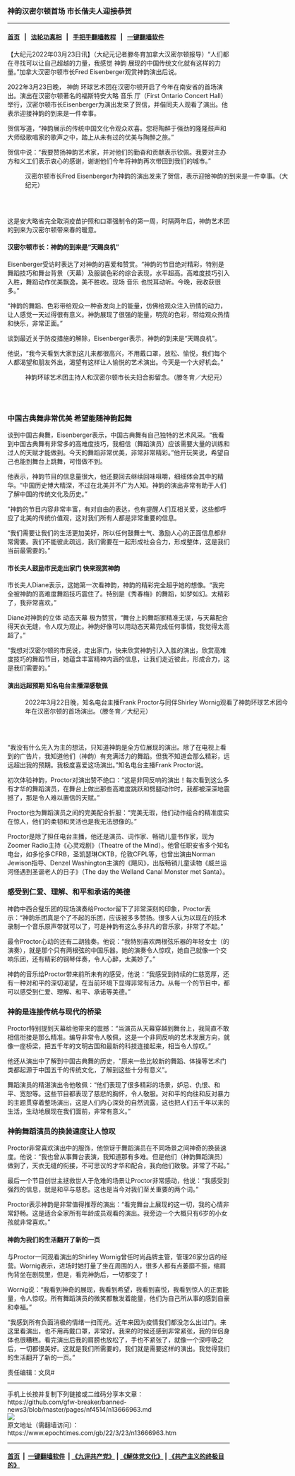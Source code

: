 ### 神韵汉密尔顿首场 市长偕夫人迎接恭贺
------------------------

#### [首页](https://github.com/gfw-breaker/banned-news3/blob/master/README.md) &nbsp;&nbsp;|&nbsp;&nbsp; [法轮功真相](https://github.com/begood0513/basic/blob/master/README.md)  &nbsp;&nbsp;|&nbsp;&nbsp; [手把手翻墙教程](https://github.com/gfw-breaker/guides/wiki)  &nbsp;&nbsp;|&nbsp;&nbsp; [一键翻墙软件](https://github.com/gfw-breaker/nogfw/blob/master/README.md)  



<div><p>
 【大纪元2022年03月23日讯】（大纪元记者滕冬育加拿大汉密尔顿报导）“人们都在寻找可以让自己超越的力量，我感觉
 <ok href="https://www.epochtimes.com/gb/tag/%E7%A5%9E%E9%9F%B5.html">
  神韵
 </ok>
 展现的中国传统文化就有这样的力量。”加拿大汉密尔顿市长Fred Eisenberger观赏神韵演出后说。
</p>
<p>
 2022年3月23日晚，
 <ok href="https://www.epochtimes.com/gb/tag/%E7%A5%9E%E9%9F%B5.html">
  神韵
 </ok>
 环球艺术团在汉密尔顿开启了今年在南安省的首场演出。演出在汉密尔顿著名的福斯特安大略
 <ok href="https://www.epochtimes.com/gb/tag/%E9%9F%B3%E4%B9%90.html">
  音乐
 </ok>
 厅（First Ontario Concert Hall）举行，汉密尔顿市长Eisenberger为演出发来了贺信，并偕同夫人观看了演出。他表示迎接神韵的到来是一件幸事。
</p>
<p>
 贺信写道，“神韵展示的传统中国文化令观众欢喜。您将陶醉于强劲的隆隆鼓声和大师级歌唱家的歌声之中，踏上从未有过的优美与陶醉之旅。”
</p>
<p>
 贺信中说：“我要赞扬神韵艺术家，并对他们的勤奋和贡献表示钦佩。我要对主办方和义工们表示衷心的感谢，谢谢他们今年将神韵再次带回到我们的城市。”
</p>
<figure aria-describedby="caption-attachment-13666981" class="wp-caption aligncenter" id="attachment_13666981" style="width: 600px">
 <ok href="https://i.epochtimes.com/assets/uploads/2022/03/id13666981-2203230317312153.jpg" target="_blank">
  <img alt="" class="size-large wp-image-13666981" src="https://i.epochtimes.com/assets/uploads/2022/03/id13666981-2203230317312153-600x400.jpg" title=""/>
 </ok>
 <br/><figcaption class="wp-caption-text" id="caption-attachment-13666981">
  汉密尔顿市长Fred Eisenberger为神韵的演出发来了贺信，表示迎接神韵的到来是一件幸事。（大纪元）
 </figcaption><br/>
</figure><br/>
<p>
 这是安大略省完全取消疫苗护照和口罩强制令的第一周，时隔两年后，神韵艺术团的到来为汉密尔顿带来春的暖意。
</p>
<h4>
 汉密尔顿市长：神韵的到来是“天赐良机”
</h4>
<p>
 Eisenberger受访时表达了对神韵的喜爱和赞赏。“神韵的节目绝对精彩，特别是舞蹈技巧和舞台背景（天幕）及服装色彩的综合表现，水平超高。高难度技巧引入入胜，舞蹈动作优美飘逸，美不胜收。现场
 <ok href="https://www.epochtimes.com/gb/tag/%E9%9F%B3%E4%B9%90.html">
  音乐
 </ok>
 也悦耳动听。今晚，我收获很多。”
</p>
<p>
 “神韵的舞蹈、色彩带给观众一种奋发向上的能量，仿佛给观众注入热情的动力，让人感觉一天过得很有意义。神韵展现了很强的能量，明亮的色彩，带给观众热情和快乐，非常正面。”
</p>
<p>
 谈到最近关于防疫措施的解除，Eisenberger表示，神韵的到来是“天赐良机”。
</p>
<p>
 他说，“我今天看到大家到这儿来都很高兴，不用戴口罩，放松、愉悦，我们每个人都渴望和朋友外出，渴望有这样让人愉悦的艺术演出。今天是一个大好机会。”
</p>
<figure aria-describedby="caption-attachment-13666987" class="wp-caption aligncenter" id="attachment_13666987" style="width: 600px">
 <ok href="https://i.epochtimes.com/assets/uploads/2022/03/id13666987-2203230306512153.jpg" target="_blank">
  <img alt="" class="size-large wp-image-13666987" src="https://i.epochtimes.com/assets/uploads/2022/03/id13666987-2203230306512153-600x400.jpg" title=""/>
 </ok>
 <br/><figcaption class="wp-caption-text" id="caption-attachment-13666987">
  神韵环球艺术团主持人和汉密尔顿市长夫妇合影留念。（滕冬育／大纪元）
 </figcaption><br/>
</figure><br/>
<h3>
 中国古典舞非常优美 希望能随神韵起舞
</h3>
<p>
 谈到中国古典舞，Eisenberger表示，中国古典舞有自己独特的艺术风采。“我看到中国古典舞有非常多的高难度技巧，我相信（舞蹈演员）应该需要大量的训练和过人的天赋才能做到。今天的舞蹈非常优美，非常非常精彩。”他开玩笑说，希望自己也能到舞台上跳舞，可惜做不到。
</p>
<p>
 他表示，神韵节目的信息量很大，他还要回去继续回味咀嚼，细细体会其中的精华。“中国历史博大精深，不过在北美并不广为人知。神韵的演出非常有助于人们了解中国的传统文化及历史。”
</p>
<p>
 “神韵的节目内容非常丰富，有对自由的表达，也有提醒人们互相关爱，这些都呼应了北美的传统价值观，这对我们所有人都是非常重要的信息。
</p>
<p>
 “我们需要让我们的生活更加美好，所以任何鼓舞士气、激励人心的正面信息都非常需要。我们不能彼此疏远，我们需要在一起形成社会合力，形成整体，这是我们当前最需要的。”
</p>
<h4>
 市长夫人鼓励市民走出家门 快来观赏神韵
</h4>
<p>
 市长夫人Diane表示，这她第一次看神韵，神韵的精彩完全超乎她的想像。“我完全被神韵的高难度舞蹈技巧震住了。特别是《秀春梅》的舞蹈，如梦如幻。太精彩了，我非常喜欢。”
</p>
<p>
 Diane对神韵的立体
 <ok href="https://www.epochtimes.com/gb/tag/%E5%8A%A8%E6%80%81%E5%A4%A9%E5%B9%95.html">
  动态天幕
 </ok>
 极为赞赏，“舞台上的舞蹈家精准无误，与天幕配合得天衣无缝，令人叹为观止。神韵好像可以用动态天幕完成任何事情，我觉得太高超了。”
</p>
<p>
 “我想对汉密尔顿的市民说，走出家门，快来欣赏神韵引入入胜的演出，欣赏高难度技巧的舞蹈节目，她蕴含丰富精神内涵的信息，让我们走近彼此，形成合力，这是我们需要的。”
</p>
<h4>
 演出远超预期 知名电台主播深感敬佩
</h4>
<figure aria-describedby="caption-attachment-13666994" class="wp-caption aligncenter" id="attachment_13666994" style="width: 600px">
 <ok href="https://i.epochtimes.com/assets/uploads/2022/03/id13666994-2203230306402153.jpg" target="_blank">
  <img alt="" class="size-large wp-image-13666994" src="https://i.epochtimes.com/assets/uploads/2022/03/id13666994-2203230306402153-600x400.jpg" title=""/>
 </ok>
 <br/><figcaption class="wp-caption-text" id="caption-attachment-13666994">
  2022年3月22日晚，知名电台主播Frank Proctor与同伴Shirley Wornig观看了神韵环球艺术团今年在汉密尔顿的首场演出。（滕冬育／大纪元）
 </figcaption><br/>
</figure><br/>
<p>
 “我没有什么先入为主的想法，只知道神韵是全方位展现的演出。除了在电视上看到的广告片，我知道他们（神韵）有充满活力的舞蹈。但我不知道会那么精彩，远远超出我的预期。我极度喜爱这场演出。”知名电台主播Frank Proctor说。
</p>
<p>
 初次体验神韵，Proctor对演出赞不绝口：“这是非同反响的演出！每次看到这么多有才华的舞蹈演员，在舞台上做出那些高难度跳跃和劈腿动作时，我都被深深地震撼了，那是令人难以置信的天赋。”
</p>
<p>
 Proctor也为舞蹈演员之间的完美配合折服：“完美无瑕，他们动作组合的精准度实在惊人，他们的柔韧和灵活也是我无法想像的。”
</p>
<p>
 Proctor是除了担任电台主播，他还是演员、词作家、畅销儿童书作家，现为Zoomer Radio主持《心灵戏剧》（Theatre of the Mind）。他曾任职安省多个知名电台，如多伦多CFRB，圣凯瑟琳CKTB，伦敦CFPL等，也曾出演由Norman Jewison指导、Denzel Washington主演的《飓风》，出版畅销儿童读物《威兰运河怪遇到圣诞老人的日子》（The day the Welland Canal Monster met Santa）。
</p>
<h3>
 感受到仁爱、理解、和平和承诺的美德
</h3>
<p>
 神韵中西合璧乐团的现场演奏给Proctor留下了非常深刻的印象，Proctor表示：“神韵乐团真是个了不起的乐团，应该被多多赞扬。很多人认为以现在的技术录制一个音乐原声带就可以了，可是神韵有这么多非凡的音乐家，非常了不起。”
</p>
<p>
 最令Proctor心动的还有二胡独奏。他说：“我特别喜欢两根弦乐器的年轻女士（的演奏），就是那个只有两根弦的中国乐器。她的演奏令人惊叹，她自己就像一个交响乐团，还有精彩的钢琴伴奏，令人心醉，太美妙了。”
</p>
<p>
 神韵的音乐给Proctor带来前所未有的感受，他说：“我感受到持续的仁慈宽厚，还有一种对和平的深切渴望，在当前环境下显得非常有活力。从每一个的节目中，都可以感受到仁爱、理解、和平、承诺等美德。”
</p>
<h3>
 神韵是连接传统与现代的桥梁
</h3>
<p>
 Proctor特别提到天幕给他带来的震撼：“当演员从天幕穿越到舞台上，我简直不敢相信衔接是那么精准。编导非常令人敬佩，这是一个非同反响的艺术发展方向，就像一座桥梁，把五千年的文明古国和最新的科技连接起来，相当令人惊叹。”
</p>
<p>
 他还从演出中了解到中国古典舞的历史，“原来一些比较新的舞蹈、体操等艺术门类都起源于中国五千的传统文化，了解到这些十分有意义”。
</p>
<p>
 舞蹈演员的精湛演出令他敬佩：“他们表现了很多精彩的场景，妒忌、仇恨、和平、宽恕等。这些节目都表现了慈悲的胸怀，令人敬服。对和平的向往和反对暴力的主题贯穿着整场演出，这是人们内心深处的自然流露，这也把人们五千年以来的生活，生动地展现在我们面前，非常有意义。”
</p>
<h3>
 神韵舞蹈演员的换装速度让人惊叹
</h3>
<p>
 Proctor非常喜欢演出中的服饰，他惊讶于舞蹈演员在不同场景之间神奇的换装速度。他说：“我也曾从事舞台表演，我知道那有多难。但是他们（神韵舞蹈演员）做到了，天衣无缝的衔接，不可思议的才华和配合，我向他们致敬。非常了不起。”
</p>
<p>
 最后一个节目创世主拯救世人于危难的场景让Proctor非常感动，他说：“我感受到强烈的信息，就是和平与慈悲。这也是当今对我们至关重要的两个词。”
</p>
<p>
 Proctor表示神韵是非常值得推荐的演出：“看完舞台上展现的这一切，我的心情非常舒畅。这是适合全家所有年龄成员观看的演出。我旁边一个大概只有6岁的小女孩就非常喜欢。”
</p>
<h4>
 神韵为我们的生活翻开了新的一页
</h4>
<p>
 与Proctor一同观看演出的Shirley Wornig曾任时尚品牌主管，管理26家分店的经营。Wornig表示，进场时她打量了坐在周围的人，很多人都有点萎靡不振，缩肩佝背坐在剧院里，但是，看完神韵后，一切都变了！
</p>
<p>
 Wornig说：“我看到神奇的展现，我看到希望，我看到喜悦，我看到惊人的正面能量，令人惊叹。所有舞蹈演员的微笑都散发着能量，他们为自己所从事的感到自豪和幸福。”
</p>
<p>
 “我感到所有负面消极的情绪一扫而光。近年来因为疫情我们都没怎么出过门。来这里看演出，也不用再戴口罩，非常好。我来的时候还感到非常紧张，我的伴侣身体也很糟糕。看完演出后我的肩膀也放松了，手也不紧张了，就像一个深呼吸之后，一切都很美好。这就是我们所需要的，我们就是需要这样的演出。我觉得我们的生活翻开了新的一页。”
</p>
<p>
 责任编辑：文凤#
</p>
</div>
<hr/>
手机上长按并复制下列链接或二维码分享本文章：<br/>
https://github.com/gfw-breaker/banned-news3/blob/master/pages/nf4514/n13666963.md <br/>
<a href='https://github.com/gfw-breaker/banned-news3/blob/master/pages/nf4514/n13666963.md'><img src='https://github.com/gfw-breaker/banned-news3/blob/master/pages/nf4514/n13666963.md.png'/></a> <br/>
原文地址（需翻墙访问）：https://www.epochtimes.com/gb/22/3/23/n13666963.htm


------------------------
#### [首页](https://github.com/gfw-breaker/banned-news3/blob/master/README.md) &nbsp;|&nbsp; [一键翻墙软件](https://github.com/gfw-breaker/nogfw/blob/master/README.md) &nbsp;| [《九评共产党》](https://github.com/gfw-breaker/9ping.md/blob/master/README.md#九评之一评共产党是什么) | [《解体党文化》](https://github.com/gfw-breaker/jtdwh.md/blob/master/README.md) | [《共产主义的终极目的》](https://github.com/gfw-breaker/gczydzjmd.md/blob/master/README.md)


<img src='http://gfw-breaker.win/banned-news3/pages/nf4514/n13666963.md' width='0px' height='0px'/>